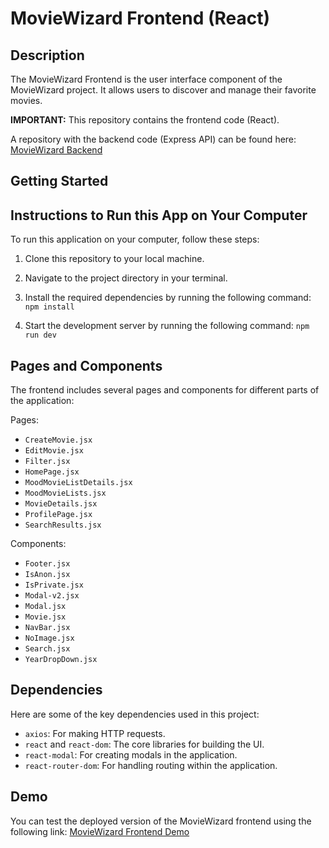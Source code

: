 # MovieWizard Frontend (React)

## Description

The MovieWizard Frontend is the user interface component of the MovieWizard project. It allows users to discover and manage their favorite movies.

**IMPORTANT:** This repository contains the frontend code (React).

A repository with the backend code (Express API) can be found here: [MovieWizard Backend](#https://github.com/MovieWizard/MovieWizard-server)

## Getting Started

## Instructions to Run this App on Your Computer

To run this application on your computer, follow these steps:

1. Clone this repository to your local machine.

2. Navigate to the project directory in your terminal.

3. Install the required dependencies by running the following command:
   `npm install`

4. Start the development server by running the following command:
   `npm run dev`

## Pages and Components

The frontend includes several pages and components for different parts of the application:

Pages:

- `CreateMovie.jsx`
- `EditMovie.jsx`
- `Filter.jsx`
- `HomePage.jsx`
- `MoodMovieListDetails.jsx`
- `MoodMovieLists.jsx`
- `MovieDetails.jsx`
- `ProfilePage.jsx`
- `SearchResults.jsx`

Components:

- `Footer.jsx`
- `IsAnon.jsx`
- `IsPrivate.jsx`
- `Modal-v2.jsx`
- `Modal.jsx`
- `Movie.jsx`
- `NavBar.jsx`
- `NoImage.jsx`
- `Search.jsx`
- `YearDropDown.jsx`

## Dependencies

Here are some of the key dependencies used in this project:

- `axios`: For making HTTP requests.
- `react` and `react-dom`: The core libraries for building the UI.
- `react-modal`: For creating modals in the application.
- `react-router-dom`: For handling routing within the application.

## Demo

You can test the deployed version of the MovieWizard frontend using the following link:
[MovieWizard Frontend Demo](#https://movie-wizard.netlify.app/)
